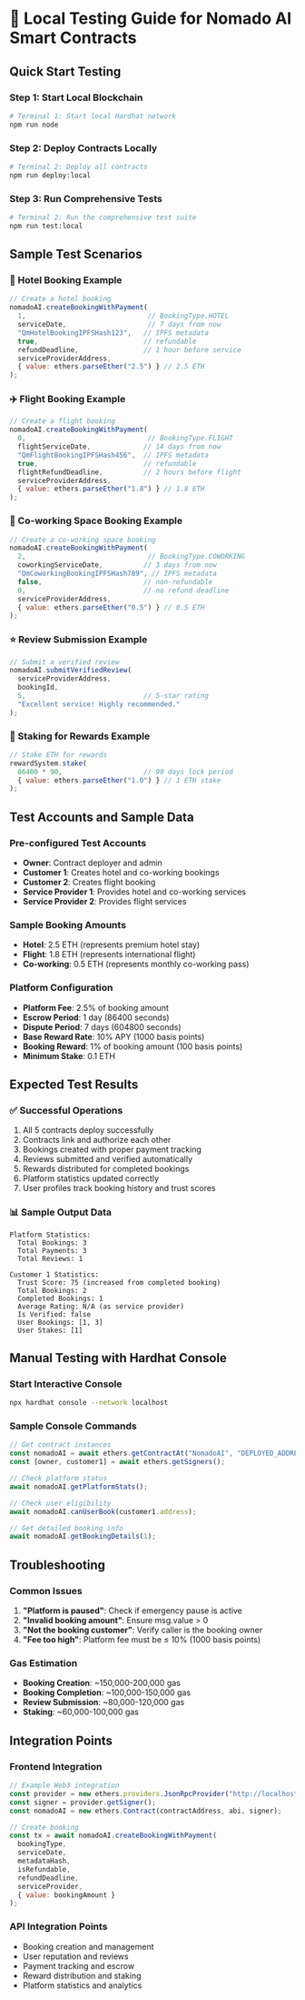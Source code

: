 # 🧪 Local Testing Guide for Nomado AI Smart Contracts

## Quick Start Testing

### Step 1: Start Local Blockchain
```bash
# Terminal 1: Start local Hardhat network
npm run node
```

### Step 2: Deploy Contracts Locally
```bash
# Terminal 2: Deploy all contracts
npm run deploy:local
```

### Step 3: Run Comprehensive Tests
```bash
# Terminal 2: Run the comprehensive test suite
npm run test:local
```

## Sample Test Scenarios

### 🏨 Hotel Booking Example
```javascript
// Create a hotel booking
nomadoAI.createBookingWithPayment(
  1,                              // BookingType.HOTEL
  serviceDate,                    // 7 days from now
  "QmHotelBookingIPFSHash123",   // IPFS metadata
  true,                          // refundable
  refundDeadline,                // 1 hour before service
  serviceProviderAddress,
  { value: ethers.parseEther("2.5") } // 2.5 ETH
);
```

### ✈️ Flight Booking Example
```javascript
// Create a flight booking
nomadoAI.createBookingWithPayment(
  0,                              // BookingType.FLIGHT
  flightServiceDate,             // 14 days from now
  "QmFlightBookingIPFSHash456",  // IPFS metadata
  true,                          // refundable
  flightRefundDeadline,          // 2 hours before flight
  serviceProviderAddress,
  { value: ethers.parseEther("1.8") } // 1.8 ETH
);
```

### 💼 Co-working Space Booking Example
```javascript
// Create a co-working space booking
nomadoAI.createBookingWithPayment(
  2,                              // BookingType.COWORKING
  coworkingServiceDate,          // 3 days from now
  "QmCoworkingBookingIPFSHash789", // IPFS metadata
  false,                         // non-refundable
  0,                             // no refund deadline
  serviceProviderAddress,
  { value: ethers.parseEther("0.5") } // 0.5 ETH
);
```

### ⭐ Review Submission Example
```javascript
// Submit a verified review
nomadoAI.submitVerifiedReview(
  serviceProviderAddress,
  bookingId,
  5,                             // 5-star rating
  "Excellent service! Highly recommended."
);
```

### 🎁 Staking for Rewards Example
```javascript
// Stake ETH for rewards
rewardSystem.stake(
  86400 * 90,                    // 90 days lock period
  { value: ethers.parseEther("1.0") } // 1 ETH stake
);
```

## Test Accounts and Sample Data

### Pre-configured Test Accounts
- **Owner**: Contract deployer and admin
- **Customer 1**: Creates hotel and co-working bookings
- **Customer 2**: Creates flight booking
- **Service Provider 1**: Provides hotel and co-working services
- **Service Provider 2**: Provides flight services

### Sample Booking Amounts
- **Hotel**: 2.5 ETH (represents premium hotel stay)
- **Flight**: 1.8 ETH (represents international flight)
- **Co-working**: 0.5 ETH (represents monthly co-working pass)

### Platform Configuration
- **Platform Fee**: 2.5% of booking amount
- **Escrow Period**: 1 day (86400 seconds)
- **Dispute Period**: 7 days (604800 seconds)
- **Base Reward Rate**: 10% APY (1000 basis points)
- **Booking Reward**: 1% of booking amount (100 basis points)
- **Minimum Stake**: 0.1 ETH

## Expected Test Results

### ✅ Successful Operations
1. All 5 contracts deploy successfully
2. Contracts link and authorize each other
3. Bookings created with proper payment tracking
4. Reviews submitted and verified automatically
5. Rewards distributed for completed bookings
6. Platform statistics updated correctly
7. User profiles track booking history and trust scores

### 📊 Sample Output Data
```
Platform Statistics:
  Total Bookings: 3
  Total Payments: 3
  Total Reviews: 1

Customer 1 Statistics:
  Trust Score: 75 (increased from completed booking)
  Total Bookings: 2
  Completed Bookings: 1
  Average Rating: N/A (as service provider)
  Is Verified: false
  User Bookings: [1, 3]
  User Stakes: [1]
```

## Manual Testing with Hardhat Console

### Start Interactive Console
```bash
npx hardhat console --network localhost
```

### Sample Console Commands
```javascript
// Get contract instances
const nomadoAI = await ethers.getContractAt("NomadoAI", "DEPLOYED_ADDRESS");
const [owner, customer1] = await ethers.getSigners();

// Check platform status
await nomadoAI.getPlatformStats();

// Check user eligibility
await nomadoAI.canUserBook(customer1.address);

// Get detailed booking info
await nomadoAI.getBookingDetails(1);
```

## Troubleshooting

### Common Issues
1. **"Platform is paused"**: Check if emergency pause is active
2. **"Invalid booking amount"**: Ensure msg.value > 0
3. **"Not the booking customer"**: Verify caller is the booking owner
4. **"Fee too high"**: Platform fee must be ≤ 10% (1000 basis points)

### Gas Estimation
- **Booking Creation**: ~150,000-200,000 gas
- **Booking Completion**: ~100,000-150,000 gas
- **Review Submission**: ~80,000-120,000 gas
- **Staking**: ~60,000-100,000 gas

## Integration Points

### Frontend Integration
```javascript
// Example Web3 integration
const provider = new ethers.providers.JsonRpcProvider("http://localhost:8545");
const signer = provider.getSigner();
const nomadoAI = new ethers.Contract(contractAddress, abi, signer);

// Create booking
const tx = await nomadoAI.createBookingWithPayment(
  bookingType,
  serviceDate,
  metadataHash,
  isRefundable,
  refundDeadline,
  serviceProvider,
  { value: bookingAmount }
);
```

### API Integration Points
- Booking creation and management
- User reputation and reviews
- Payment tracking and escrow
- Reward distribution and staking
- Platform statistics and analytics
